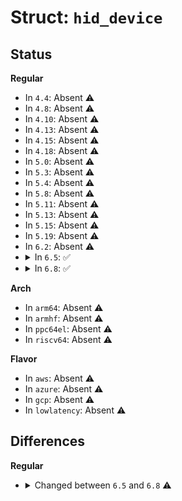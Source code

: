 # Struct: <code>hid_device</code>

## Status
<b>Regular</b>
<ul>
<li>
In <code>4.4</code>: Absent ⚠️
</li>
<li>
In <code>4.8</code>: Absent ⚠️
</li>
<li>
In <code>4.10</code>: Absent ⚠️
</li>
<li>
In <code>4.13</code>: Absent ⚠️
</li>
<li>
In <code>4.15</code>: Absent ⚠️
</li>
<li>
In <code>4.18</code>: Absent ⚠️
</li>
<li>
In <code>5.0</code>: Absent ⚠️
</li>
<li>
In <code>5.3</code>: Absent ⚠️
</li>
<li>
In <code>5.4</code>: Absent ⚠️
</li>
<li>
In <code>5.8</code>: Absent ⚠️
</li>
<li>
In <code>5.11</code>: Absent ⚠️
</li>
<li>
In <code>5.13</code>: Absent ⚠️
</li>
<li>
In <code>5.15</code>: Absent ⚠️
</li>
<li>
In <code>5.19</code>: Absent ⚠️
</li>
<li>
In <code>6.2</code>: Absent ⚠️
</li>
<li>
<details>
<summary>In <code>6.5</code>: ✅</summary>

```c
struct hid_device {
    __u8 *dev_rdesc;
    unsigned int dev_rsize;
    __u8 *rdesc;
    unsigned int rsize;
    struct hid_collection *collection;
    unsigned int collection_size;
    unsigned int maxcollection;
    unsigned int maxapplication;
    __u16 bus;
    __u16 group;
    __u32 vendor;
    __u32 product;
    __u32 version;
    enum hid_type type;
    unsigned int country;
    struct hid_report_enum report_enum[3];
    struct work_struct led_work;
    struct semaphore driver_input_lock;
    struct device dev;
    struct hid_driver *driver;
    void *devres_group_id;
    const struct hid_ll_driver *ll_driver;
    struct mutex ll_open_lock;
    unsigned int ll_open_count;
    struct power_supply *battery;
    __s32 battery_capacity;
    __s32 battery_min;
    __s32 battery_max;
    __s32 battery_report_type;
    __s32 battery_report_id;
    __s32 battery_charge_status;
    enum hid_battery_status battery_status;
    bool battery_avoid_query;
    ktime_t battery_ratelimit_time;
    long unsigned int status;
    unsigned int claimed;
    unsigned int quirks;
    unsigned int initial_quirks;
    bool io_started;
    struct list_head inputs;
    void *hiddev;
    void *hidraw;
    char name[128];
    char phys[64];
    char uniq[64];
    void *driver_data;
    int (*ff_init)(struct hid_device *);
    int (*hiddev_connect)(struct hid_device *, unsigned int);
    void (*hiddev_disconnect)(struct hid_device *);
    void (*hiddev_hid_event)(struct hid_device *, struct hid_field *, struct hid_usage *, __s32);
    void (*hiddev_report_event)(struct hid_device *, struct hid_report *);
    short unsigned int debug;
    struct dentry *debug_dir;
    struct dentry *debug_rdesc;
    struct dentry *debug_events;
    struct list_head debug_list;
    spinlock_t debug_list_lock;
    wait_queue_head_t debug_wait;
    unsigned int id;
    struct hid_bpf bpf;
};
```
</details>
</li>
<li>
<details>
<summary>In <code>6.8</code>: ✅</summary>

```c
struct hid_device {
    __u8 *dev_rdesc;
    unsigned int dev_rsize;
    __u8 *rdesc;
    unsigned int rsize;
    struct hid_collection *collection;
    unsigned int collection_size;
    unsigned int maxcollection;
    unsigned int maxapplication;
    __u16 bus;
    __u16 group;
    __u32 vendor;
    __u32 product;
    __u32 version;
    enum hid_type type;
    unsigned int country;
    struct hid_report_enum report_enum[3];
    struct work_struct led_work;
    struct semaphore driver_input_lock;
    struct device dev;
    struct hid_driver *driver;
    void *devres_group_id;
    const struct hid_ll_driver *ll_driver;
    struct mutex ll_open_lock;
    unsigned int ll_open_count;
    struct power_supply *battery;
    __s32 battery_capacity;
    __s32 battery_min;
    __s32 battery_max;
    __s32 battery_report_type;
    __s32 battery_report_id;
    __s32 battery_charge_status;
    enum hid_battery_status battery_status;
    bool battery_avoid_query;
    ktime_t battery_ratelimit_time;
    long unsigned int status;
    unsigned int claimed;
    unsigned int quirks;
    unsigned int initial_quirks;
    bool io_started;
    struct list_head inputs;
    void *hiddev;
    void *hidraw;
    char name[128];
    char phys[64];
    char uniq[64];
    void *driver_data;
    int (*ff_init)(struct hid_device *);
    int (*hiddev_connect)(struct hid_device *, unsigned int);
    void (*hiddev_disconnect)(struct hid_device *);
    void (*hiddev_hid_event)(struct hid_device *, struct hid_field *, struct hid_usage *, __s32);
    void (*hiddev_report_event)(struct hid_device *, struct hid_report *);
    short unsigned int debug;
    struct dentry *debug_dir;
    struct dentry *debug_rdesc;
    struct dentry *debug_events;
    struct list_head debug_list;
    spinlock_t debug_list_lock;
    wait_queue_head_t debug_wait;
    struct kref ref;
    unsigned int id;
    struct hid_bpf bpf;
};
```
</details>
</li>
</ul>
<b>Arch</b>
<ul>
<li>
In <code>arm64</code>: Absent ⚠️
</li>
<li>
In <code>armhf</code>: Absent ⚠️
</li>
<li>
In <code>ppc64el</code>: Absent ⚠️
</li>
<li>
In <code>riscv64</code>: Absent ⚠️
</li>
</ul>
<b>Flavor</b>
<ul>
<li>
In <code>aws</code>: Absent ⚠️
</li>
<li>
In <code>azure</code>: Absent ⚠️
</li>
<li>
In <code>gcp</code>: Absent ⚠️
</li>
<li>
In <code>lowlatency</code>: Absent ⚠️
</li>
</ul>

## Differences
<b>Regular</b>
<ul>
<li>
<details>
<summary>Changed between <code>6.5</code> and <code>6.8</code> ⚠️</summary>
<ul>
<li>
<b>Field added. </b>
<code>struct kref ref</code>
</li>
</ul>
</details>
</li>
</ul>
